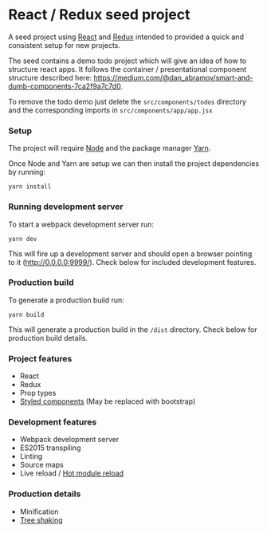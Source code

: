 # React / Redux seed project

A seed project using [React](https://reactjs.org/) and [Redux](http://redux.js.org/) intended to provided a quick and consistent setup for new projects.

The seed contains a demo todo project which will give an idea of how to structure react apps.
It follows the container / presentational component structure described here: https://medium.com/@dan_abramov/smart-and-dumb-components-7ca2f9a7c7d0.

To remove the todo demo just delete the `src/components/todos` directory and the corresponding imports in `src/components/app/app.jsx`

### Setup

The project will require [Node](https://nodejs.org/en/) and the package manager [Yarn](https://yarnpkg.com/lang/en/docs/install/).

Once Node and Yarn are setup we can then install the project dependencies by running:

```
yarn install
```

### Running development server

To start a webpack development server run:

```
yarn dev
```

This will fire up a development server and should open a browser pointing to it (http://0.0.0.0:9999/).
Check below for included development features.

### Production build

To generate a production build run:

```
yarn build
```

This will generate a production build in the `/dist` directory.
Check below for production build details.


### Project features
* React
* Redux
* Prop types
* [Styled components](https://www.styled-components.com/) (May be replaced with bootstrap)

### Development features
* Webpack development server
* ES2015 transpiling
* Linting
* Source maps
* Live reload / [Hot module reload](https://webpack.js.org/concepts/hot-module-replacement/)

### Production details
* Minification
* [Tree shaking](https://webpack.js.org/guides/tree-shaking/)
